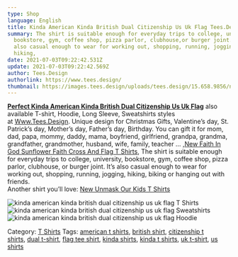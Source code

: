 ```yaml
---
type: Shop
language: English
title: Kinda American Kinda British Dual Citizenship Us Uk Flag Tees.Design
summary: The shirt is suitable enough for everyday trips to college, university,
  bookstore, gym, coffee shop, pizza parlor, clubhouse,or burger joint. It’s
  also casual enough to wear for working out, shopping, running, jogging,
  hiking,
date: 2021-07-03T09:22:42.531Z
update: 2021-07-03T09:22:42.569Z
author: Tees.Design
authorlink: https://www.tees.design/
thumbnail: https://images.tees.design/uploads/tees.design/15.658.9856/new-kinda-american-kinda-british-dual-citizenship-us-uk-flag-t-shirts.png
---
```

**[Perfect Kinda American Kinda British Dual Citizenship Us Uk Flag](https://www.tees.design/products/perfect-kinda-american-kinda-british-dual-citizenship-us-uk-flag/ "Perfect Kinda American Kinda British Dual Citizenship Us Uk Flag")** also available T-shirt, Hoodie, Long Sleeve, Sweatshirts styles at [Www.Tees.Design](https://www.tees.design/). Unique design for Christmas Gifts, Valentine’s day, St. Patrick’s day, Mother’s day, Father’s day, Birthday. You can gift it for mom, dad, papa, mommy, daddy, mama, boyfriend, girlfriend, grandpa, grandma, grandfather, grandmother, husband, wife, family, teacher … ,[New Faith In God Sunflower Faith Cross And Flag T Shirts](https://www.tees.design/products/new-faith-in-god-sunflower-faith-cross-and-flag-t-shirts "New Faith In God Sunflower Faith Cross And Flag T Shirts"), The shirt is suitable enough for everyday trips to college, university, bookstore, gym, coffee shop, pizza parlor, clubhouse, or burger joint. It’s also casual enough to wear for working out, shopping, running, jogging, hiking, biking or hanging out with friends.\
Another shirt you’ll love: [New Unmask Our Kids T Shirts](https://www.tees.design/products/new-unmask-our-kids-t-shirts "New Unmask Our Kids T Shirts")

![kinda american kinda british dual citizenship us uk flag T Shirts](https://images.tees.design/uploads/tees.design/15.658.9856/new-kinda-american-kinda-british-dual-citizenship-us-uk-flag-t-shirts.png)\
![kinda american kinda british dual citizenship us uk flag Sweatshirts](https://images.tees.design/uploads/tees.design/15.658.9856/new-kinda-american-kinda-british-dual-citizenship-us-uk-flag-t-shirts-1.png)\
![kinda american kinda british dual citizenship us uk flag Hoodie](https://images.tees.design/uploads/tees.design/15.658.9856/new-kinda-american-kinda-british-dual-citizenship-us-uk-flag-t-shirts-2.png)

Category: [T Shirts](https://www.tees.design/product-category/t-shirts/) Tags: [american t shirts](https://www.tees.design/product-tag/american-t-shirts/), [british shirt](https://www.tees.design/product-tag/british-shirt/), [citizenship t shirts](https://www.tees.design/product-tag/citizenship-t-shirts/), [dual t-shirt](https://www.tees.design/product-tag/dual-t-shirt/), [flag tee shirt](https://www.tees.design/product-tag/flag-tee-shirt/), [kinda shirts](https://www.tees.design/product-tag/kinda-shirts/), [kinda t shirts](https://www.tees.design/product-tag/kinda-t-shirts/), [uk t-shirt](https://www.tees.design/product-tag/uk-t-shirt/), [us shirts](https://www.tees.design/product-tag/us-shirts/)